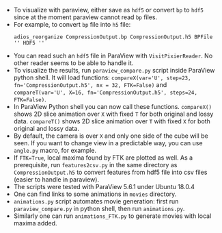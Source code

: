 * To visualize with paraview, either save as `hdf5` or convert `bp` to `hdf5` since at the moment paraview cannot read `bp` files.
* For example, to convert `bp` file into `h5` file:
  ```
  adios_reorganize CompressionOutput.bp CompressionOutput.h5 BPFile '' HDF5 ''
  ```
* You can read such an `hdf5` file in ParaView with `VisitPixierReader`. No other reader seems to be able to handle it.
* To visualize the results, run `paraview_compare.py` script inside ParaView python shell.
  It will load functions: `compareX(var='U', step=23, fn='CompressionOutput.h5', nx = 32, FTK=False)` and `compareT(var='U', X=16, fn='CompressionOutput.h5', steps=24, FTK=False)`.
* In ParaView Python shell you can now call these functions. `compareX()` shows 2D slice animation over `X` with fixed `T` for both original and lossy data.
  `compareT()` shows 2D slice animation over `T` with fixed `X` for both original and lossy data.
* By default, the camera is over `X` and only one side of the cube will be seen. If you want to change view in a predictable way, you can use `angle.py` macro, for example.
* If `FTK=True`, local maxima found by FTK are plotted as well.
  As a prerequisite, run `features2csv.py` in the same directory as `CompressionOutput.h5` to convert features from hdf5
  file into csv files (easier to handle in paraview).
* The scripts were tested with ParaView 5.6.1 under Ubuntu 18.0.4
* One can find links to some animations in `movies` directory.
* `animations.py` script automates movie generation: first run `paraview_compare.py` in python shell, then run `animations.py`.
* Similarly one can run `animations_FTK.py` to generate movies with local maxima added.




